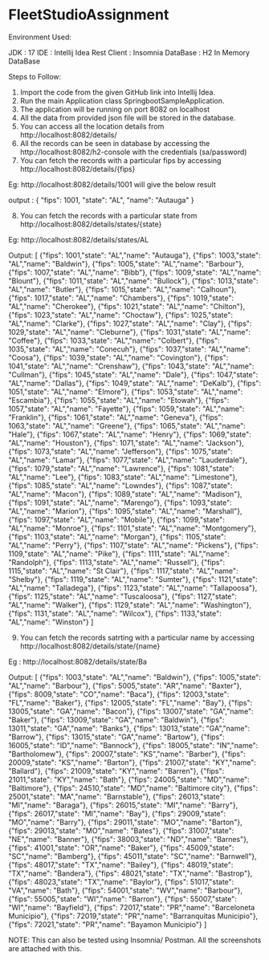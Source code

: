# FleetStudioAssignment

Environment Used:

JDK : 17
IDE : Intellij Idea
Rest Client : Insomnia
DataBase : H2 In Memory DataBase

Steps to Follow:

1) Import the code from the given GitHub link into Intellij Idea.
2) Run the main Application class SpringbootSampleApplication.
3) The application will be running on port 8082 on localhost
4) All the data from provided json file will be stored in the database.
5) You can access all the location details from http://localhost:8082/details/
6) All the records can be seen in database by accessing the http://localhost:8082/h2-console with the credentials (sa/password)
7) You can fetch the records with a particular fips by accessing    http://localhost:8082/details/{fips}

Eg: http://localhost:8082/details/1001 will give the below result

output : 
{
	"fips": 1001,
	"state": "AL",
	"name": "Autauga"
}


8) You can fetch the records with a particular state from http://localhost:8082/details/states/{state}

Eg: http://localhost:8082/details/states/AL

Output: 
[
{"fips": 1001,"state": "AL","name": "Autauga"},
{"fips": 1003,"state": "AL","name": "Baldwin"},
{"fips": 1005,"state": "AL","name": "Barbour"},
{"fips": 1007,"state": "AL","name": "Bibb"},
{"fips": 1009,"state": "AL","name": "Blount"},
{"fips": 1011,"state": "AL","name": "Bullock"},
{"fips": 1013,"state": "AL","name": "Butler"},
{"fips": 1015,"state": "AL","name": "Calhoun"},
{"fips": 1017,"state": "AL","name": "Chambers"},
{"fips": 1019,"state": "AL","name": "Cherokee"},
{"fips": 1021,"state": "AL","name": "Chilton"},
{"fips": 1023,"state": "AL","name": "Choctaw"},
{"fips": 1025,"state": "AL","name": "Clarke"},
{"fips": 1027,"state": "AL","name": "Clay"},
{"fips": 1029,"state": "AL","name": "Cleburne"},
{"fips": 1031,"state": "AL","name": "Coffee"},
{"fips": 1033,"state": "AL","name": "Colbert"},
{"fips": 1035,"state": "AL","name": "Conecuh"},
{"fips": 1037,"state": "AL","name": "Coosa"},
{"fips": 1039,"state": "AL","name": "Covington"},
{"fips": 1041,"state": "AL","name": "Crenshaw"},
{"fips": 1043,"state": "AL","name": "Cullman"},
{"fips": 1045,"state": "AL","name": "Dale"},
{"fips": 1047,"state": "AL","name": "Dallas"},
{"fips": 1049,"state": "AL","name": "DeKalb"},
{"fips": 1051,"state": "AL","name": "Elmore"},
{"fips": 1053,"state": "AL","name": "Escambia"},
{"fips": 1055,"state": "AL","name": "Etowah"},
{"fips": 1057,"state": "AL","name": "Fayette"},
{"fips": 1059,"state": "AL","name": "Franklin"},
{"fips": 1061,"state": "AL","name": "Geneva"},
{"fips": 1063,"state": "AL","name": "Greene"},
{"fips": 1065,"state": "AL","name": "Hale"},
{"fips": 1067,"state": "AL","name": "Henry"},
{"fips": 1069,"state": "AL","name": "Houston"},
{"fips": 1071,"state": "AL","name": "Jackson"},
{"fips": 1073,"state": "AL","name": "Jefferson"},
{"fips": 1075,"state": "AL","name": "Lamar"},
{"fips": 1077,"state": "AL","name": "Lauderdale"},
{"fips": 1079,"state": "AL","name": "Lawrence"},
{"fips": 1081,"state": "AL","name": "Lee"},
{"fips": 1083,"state": "AL","name": "Limestone"},
{"fips": 1085,"state": "AL","name": "Lowndes"},
{"fips": 1087,"state": "AL","name": "Macon"},
{"fips": 1089,"state": "AL","name": "Madison"},
{"fips": 1091,"state": "AL","name": "Marengo"},
{"fips": 1093,"state": "AL","name": "Marion"},
{"fips": 1095,"state": "AL","name": "Marshall"},
{"fips": 1097,"state": "AL","name": "Mobile"},
{"fips": 1099,"state": "AL","name": "Monroe"},
{"fips": 1101,"state": "AL","name": "Montgomery"},
{"fips": 1103,"state": "AL","name": "Morgan"},
{"fips": 1105,"state": "AL","name": "Perry"},
{"fips": 1107,"state": "AL","name": "Pickens"},
{"fips": 1109,"state": "AL","name": "Pike"},
{"fips": 1111,"state": "AL","name": "Randolph"},
{"fips": 1113,"state": "AL","name": "Russell"},
{"fips": 1115,"state": "AL","name": "St Clair"},
{"fips": 1117,"state": "AL","name": "Shelby"},
{"fips": 1119,"state": "AL","name": "Sumter"},
{"fips": 1121,"state": "AL","name": "Talladega"},
{"fips": 1123,"state": "AL","name": "Tallapoosa"},
{"fips": 1125,"state": "AL","name": "Tuscaloosa"},
{"fips": 1127,"state": "AL","name": "Walker"},
{"fips": 1129,"state": "AL","name": "Washington"},
{"fips": 1131,"state": "AL","name": "Wilcox"},
{"fips": 1133,"state": "AL","name": "Winston"}
]

9) You can fetch the records satrting with a particular name by accessing http://localhost:8082/details/state/{name}

Eg : http://localhost:8082/details/state/Ba

Output: 
[
{"fips": 1003,"state": "AL","name": "Baldwin"},
{"fips": 1005,"state": "AL","name": "Barbour"},
{"fips": 5005,"state": "AR","name": "Baxter"},
{"fips": 8009,"state": "CO","name": "Baca"},
{"fips": 12003,"state": "FL","name": "Baker"},
{"fips": 12005,"state": "FL","name": "Bay"},
{"fips": 13005,"state": "GA","name": "Bacon"},
{"fips": 13007,"state": "GA","name": "Baker"},
{"fips": 13009,"state": "GA","name": "Baldwin"},
{"fips": 13011,"state": "GA","name": "Banks"},
{"fips": 13013,"state": "GA","name": "Barrow"},
{"fips": 13015,"state": "GA","name": "Bartow"},
{"fips": 16005,"state": "ID","name": "Bannock"},
{"fips": 18005,"state": "IN","name": "Bartholomew"},
{"fips": 20007,"state": "KS","name": "Barber"},
{"fips": 20009,"state": "KS","name": "Barton"},
{"fips": 21007,"state": "KY","name": "Ballard"},
{"fips": 21009,"state": "KY","name": "Barren"},
{"fips": 21011,"state": "KY","name": "Bath"},
{"fips": 24005,"state": "MD","name": "Baltimore"},
{"fips": 24510,"state": "MD","name": "Baltimore city"},
{"fips": 25001,"state": "MA","name": "Barnstable"},
{"fips": 26013,"state": "MI","name": "Baraga"},
{"fips": 26015,"state": "MI","name": "Barry"},
{"fips": 26017,"state": "MI","name": "Bay"},
{"fips": 29009,"state": "MO","name": "Barry"},
{"fips": 29011,"state": "MO","name": "Barton"},
{"fips": 29013,"state": "MO","name": "Bates"},
{"fips": 31007,"state": "NE","name": "Banner"},
{"fips": 38003,"state": "ND","name": "Barnes"},
{"fips": 41001,"state": "OR","name": "Baker"},
{"fips": 45009,"state": "SC","name": "Bamberg"},
{"fips": 45011,"state": "SC","name": "Barnwell"},
{"fips": 48017,"state": "TX","name": "Bailey"},
{"fips": 48019,"state": "TX","name": "Bandera"},
{"fips": 48021,"state": "TX","name": "Bastrop"},
{"fips": 48023,"state": "TX","name": "Baylor"},
{"fips": 51017,"state": "VA","name": "Bath"},
{"fips": 54001,"state": "WV","name": "Barbour"},
{"fips": 55005,"state": "WI","name": "Barron"},
{"fips": 55007,"state": "WI","name": "Bayfield"},
{"fips": 72017,"state": "PR","name": "Barceloneta Municipio"},
{"fips": 72019,"state": "PR","name": "Barranquitas Municipio"},
{"fips": 72021,"state": "PR","name": "Bayamon Municipio"}
]

NOTE: This can also be tested using  Insomnia/ Postman. 
All the screenshots are attached with this.
